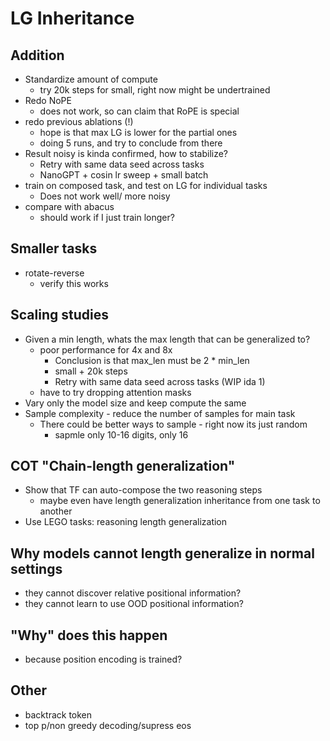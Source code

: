 # LG Inheritance

## Addition
- Standardize amount of compute
  - try 20k steps for small, right now might be undertrained
- Redo NoPE
  - does not work, so can claim that RoPE is special
- redo previous ablations (!)
  - hope is that max LG is lower for the partial ones
  - doing 5 runs, and try to conclude from there
- Result noisy is kinda confirmed, how to stabilize? 
  - Retry with same data seed across tasks
  - NanoGPT + cosin lr sweep + small batch
- train on composed task, and test on LG for individual tasks
  - Does not work well/ more noisy
- compare with abacus 
  - should work if I just train longer?

## Smaller tasks
- rotate-reverse
  - verify this works

## Scaling studies
- Given a min length, whats the max length that can be generalized to? 
  - poor performance for 4x and 8x
    - Conclusion is that max_len must be 2 * min_len
    - small + 20k steps
    - Retry with same data seed across tasks (WIP ida 1)
  - have to try dropping attention masks
- Vary only the model size and keep compute the same
- Sample complexity - reduce the number of samples for main task
  - There could be better ways to sample - right now its just random
    - sapmle only 10-16 digits, only 16

## COT "Chain-length generalization"
- Show that TF can auto-compose the two reasoning steps
  - maybe even have length generalization inheritance from one task to another
- Use LEGO tasks: reasoning length generalization

## Why models cannot length generalize in normal settings
- they cannot discover relative positional information? 
- they cannot learn to use OOD positional information? 

## "Why" does this happen
- because position encoding is trained? 

## Other
- backtrack token
- top p/non greedy decoding/supress eos
